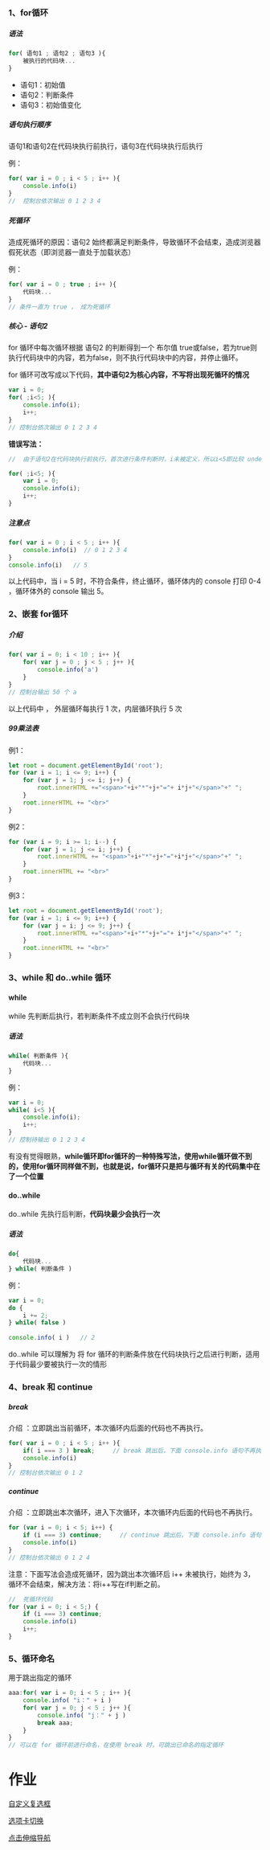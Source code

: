 ### 1、for循环

##### 语法

```js
for( 语句1 ; 语句2 ; 语句3 ){
    被执行的代码块...
}
```

- 语句1：初始值
- 语句2：判断条件
- 语句3：初始值变化

##### 语句执行顺序

语句1和语句2在代码块执行前执行，语句3在代码块执行后执行

例：

```js
for( var i = 0 ; i < 5 ; i++ ){
    console.info(i)
}
//  控制台依次输出 0 1 2 3 4
```

##### 死循环

造成死循环的原因：语句2 始终都满足判断条件，导致循环不会结束，造成浏览器假死状态（即浏览器一直处于加载状态）

例：

```js
for( var i = 0 ; true ; i++ ){
    代码块...
}
// 条件一直为 true ， 成为死循环
```

##### 核心 - 语句2

for 循环中每次循环根据 语句2 的判断得到一个 布尔值 true或false，若为true则执行代码块中的内容，若为false，则不执行代码块中的内容，并停止循环。

for 循环可改写成以下代码，**其中语句2为核心内容，不写将出现死循环的情况**

```js
var i = 0;    
for( ;i<5; ){
    console.info(i);
    i++;
}
// 控制台依次输出 0 1 2 3 4 
```

**错误写法：**

```js
//  由于语句2在代码块执行前执行，首次进行条件判断时，i未被定义，所以i<5即比较 undefined<5,结果为false ， 所以不执行代码块中的内容

for( ;i<5; ){     
    var i = 0;      
    console.info(i);
    i++;
}
```

##### 注意点

```js
for( var i = 0 ; i < 5 ; i++ ){
    console.info(i)  // 0 1 2 3 4
}
console.info(i)   // 5    
```

以上代码中，当 i = 5 时，不符合条件，终止循环，循环体内的 console 打印 0-4 ，循环体外的 console 输出 5。



### 2、嵌套 for循环

##### 介绍

```js
for( var i = 0; i < 10 ; i++ ){
    for( var j = 0 ; j < 5 ; j++ ){
		console.info('a')
    }
}
// 控制台输出 50 个 a
```

以上代码中 ， 外层循环每执行 1 次，内层循环执行 5 次

##### 99乘法表

例1：

```js
let root = document.getElementById('root');
for (var i = 1; i <= 9; i++) {
    for (var j = 1; j <= i; j++) {
        root.innerHTML +="<span>"+i+"*"+j+"="+ i*j+"</span>"+" ";
	}
	root.innerHTML += "<br>"
}
```

例2：

```js
for (var i = 9; i >= 1; i--) {
    for (var j = 1; j <= i; j++) {
        root.innerHTML += "<span>"+i+"*"+j+"="+i*j+"</span>"+" ";
    }
    root.innerHTML += "<br>"
}
```

例3：

```js
let root = document.getElementById('root');
for (var i = 1; i <= 9; i++) {
    for (var j = i; j <= 9; j++) {
        root.innerHTML +="<span>"+i+"*"+j+"="+ i*j+"</span>"+" ";
	}
	root.innerHTML += "<br>"
}
```



### 3、while 和 do..while 循环

#### while

while 先判断后执行，若判断条件不成立则不会执行代码块

##### 语法

```js
while( 判断条件 ){
	代码块...
}
```

例：

```js
var i = 0;  
while( i<5 ){    
    console.info(i);
    i++;
}
// 控制待输出 0 1 2 3 4 
```

有没有觉得眼熟，**while循环即for循环的一种特殊写法，使用while循环做不到的，使用for循环同样做不到，也就是说，for循环只是把与循环有关的代码集中在了一个位置**

#### do..while

do..while 先执行后判断，**代码块最少会执行一次**

##### 语法

```js
do{
    代码块...
} while( 判断条件 )
```

例：

```js
var i = 0;
do {
    i += 2;
} while( false )
    
console.info( i )   // 2  
```

do..while 可以理解为 将 for 循环的判断条件放在代码块执行之后进行判断，适用于代码最少要被执行一次的情形

### 4、break 和 continue

##### break

介绍 ：立即跳出当前循环，本次循环内后面的代码也不再执行。

```js
for( var i = 0 ; i < 5 ; i++ ){
    if( i === 3 ) break;     // break 跳出后，下面 console.info 语句不再执行
    console.info(i)
}
// 控制台依次输出 0 1 2
```

##### continue

介绍 ：立即跳出本次循环，进入下次循环，本次循环内后面的代码也不再执行。

```js
for (var i = 0; i < 5; i++) {
    if (i === 3) continue;     // continue 跳出后，下面 console.info 语句不再执行
    console.info(i)
}
// 控制台依次输出 0 1 2 4
```

注意：下面写法会造成死循环，因为跳出本次循环后 i++ 未被执行，始终为 3，循环不会结束，解决方法：将i++写在if判断之前。

```js
//  死循环代码
for (var i = 0; i < 5;) {
    if (i === 3) continue;    
    console.info(i)
    i++;
}
```

### 5、循环命名

用于跳出指定的循环

```js
aaa:for( var i = 0; i < 5 ; i++ ){
    console.info( "i：" + i )
    for( var j = 0; j < 5 ; j++ ){
        console.info( "j：" + j )
        break aaa;
    }
}
// 可以在 for 循环前进行命名，在使用 break 时，可跳出已命名的指定循环
```



# 作业

[自定义复选框](https://gitrty.github.io/js-work/10-%E8%87%AA%E5%AE%9A%E4%B9%89%E5%A4%8D%E9%80%89%E6%A1%86.html)

[选项卡切换](https://gitrty.github.io/js-work/11-%E9%BC%A0%E6%A0%87%E4%BA%8B%E4%BB%B6%E9%80%89%E9%A1%B9%E5%8D%A1.html)

[点击伸缩导航](https://gitrty.github.io/js-work/12-%E4%BC%B8%E7%BC%A9%E8%8F%9C%E5%8D%95.html)

